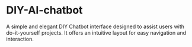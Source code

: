 # DIY-AI-chatbot
A simple and elegant DIY Chatbot interface designed to assist users with do-it-yourself projects. It offers an intuitive layout for easy navigation and interaction.
